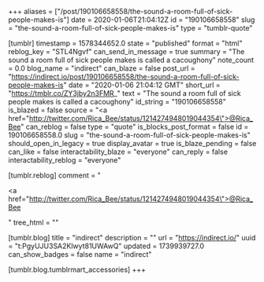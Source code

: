 +++
aliases = ["/post/190106658558/the-sound-a-room-full-of-sick-people-makes-is"]
date = 2020-01-06T21:04:12Z
id = "190106658558"
slug = "the-sound-a-room-full-of-sick-people-makes-is"
type = "tumblr-quote"

[tumblr]
timestamp = 1578344652.0
state = "published"
format = "html"
reblog_key = "STL4Ngvf"
can_send_in_message = true
summary = "The sound a room full of sick people makes is called a cacoughony"
note_count = 0.0
blog_name = "indirect"
can_blaze = false
post_url = "https://indirect.io/post/190106658558/the-sound-a-room-full-of-sick-people-makes-is"
date = "2020-01-06 21:04:12 GMT"
short_url = "https://tmblr.co/ZY3jby2n3FMR_"
text = "The sound a room full of sick people makes is called a cacoughony"
id_string = "190106658558"
is_blazed = false
source = "<a href=\"http://twitter.com/Rica_Bee/status/1214274948019044354\">@Rica_Bee</a>"
can_reblog = false
type = "quote"
is_blocks_post_format = false
id = 190106658558.0
slug = "the-sound-a-room-full-of-sick-people-makes-is"
should_open_in_legacy = true
display_avatar = true
is_blaze_pending = false
can_like = false
interactability_blaze = "everyone"
can_reply = false
interactability_reblog = "everyone"

[tumblr.reblog]
comment = "<p><a href=\"http://twitter.com/Rica_Bee/status/1214274948019044354\">@Rica_Bee</a></p>"
tree_html = ""

[tumblr.blog]
title = "indirect"
description = ""
url = "https://indirect.io/"
uuid = "t:PgyUJU3SA2Klwyt81UWAwQ"
updated = 1739939727.0
can_show_badges = false
name = "indirect"

[tumblr.blog.tumblrmart_accessories]
+++
